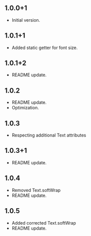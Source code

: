 ## 1.0.0+1

- Initial version.

## 1.0.1+1

- Added static getter for font size.

## 1.0.1+2

- README update.

## 1.0.2

- README update.
- Optimization.

## 1.0.3

- Respecting additional Text attributes

## 1.0.3+1

- README update.

## 1.0.4

- Removed Text.softWrap
- README update.

## 1.0.5

- Added corrected Text.softWrap
- README update.